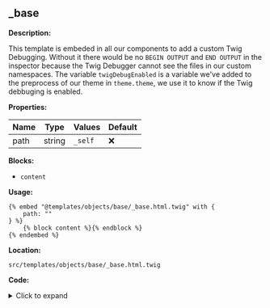 ## _base

**Description:**

This template is embeded in all our components to add a custom Twig Debugging.
Without it there would be no `BEGIN OUTPUT` and `END OUTPUT` in the inspector because the Twig Debugger cannot see the files in our custom namespaces.
The variable `twigDebugEnabled` is a variable we've added to the preprocess of our theme in `theme.theme`, we use it to know if the Twig debbuging is enabled.

**Properties:**

| Name | Type | Values | Default |
|------|------|--------|---------|
| path | string | `_self` | :x: |


**Blocks:**

- `content`

**Usage:**

```twig
{% embed "@templates/objects/base/_base.html.twig" with {
    path: ""
} %}
    {% block content %}{% endblock %}
{% endembed %}
```

**Location:**

 `src/templates/objects/base/_base.html.twig`

**Code:**

<details>
    <summary>Click to expand</summary>

```twig
{# This object allows us to add twig debbuging to our templates #}

{% if twigDebugEnabled %}
    <!-- BEGIN OUTPUT from '{{ directory ~ "/" ~ path[1:] }}' -->
{% endif %}
    {% block content %}{% endblock %}
{% if twigDebugEnabled %}
    <!-- END OUTPUT from '{{ directory ~ "/" ~ path[1:] }}' -->
{% endif %}
```

</details>


